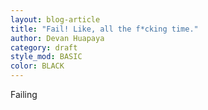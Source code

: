 ```yaml
---
layout: blog-article
title: "Fail! Like, all the f*cking time."
author: Devan Huapaya
category: draft
style_mod: BASIC
color: BLACK
---
```


<!-- more -->

Failing

